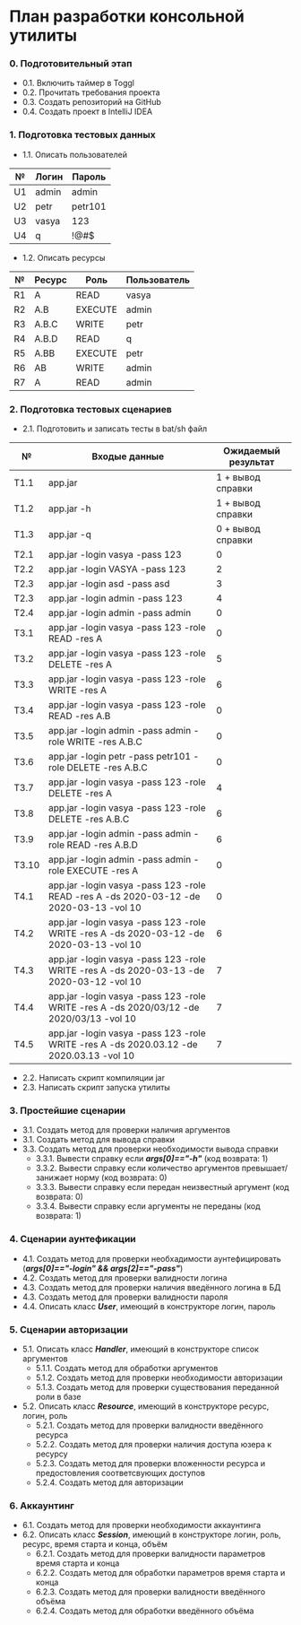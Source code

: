 # План разработки консольной утилиты
### 0. Подготовительный этап
* 0.1. Включить таймер в Toggl
* 0.2. Прочитать требования проекта
* 0.3. Создать репозиторий на GitHub
* 0.4. Создать проект в IntelliJ IDEA
### 1. Подготовка тестовых данных
* 1.1. Описать пользователей

№ | Логин      |Пароль |           
--|------------|-------|
U1| admin      |admin  |
U2| petr       |petr101|
U3| vasya      |123    |
U4| q          |!@#$   |

* 1.2. Описать ресурсы

№ | Ресурс |Роль   | Пользователь|         
--|--------|-------|-------------|
R1| A      |READ   | vasya       |
R2| A.B    |EXECUTE| admin       |
R3| A.B.C  |WRITE  | petr       | 
R4| A.B.D  |READ   | q           |  
R5| A.BB   |EXECUTE| petr        |  
R6| AB     |WRITE  | admin       |
R7| A      |READ   | admin       |

### 2. Подготовка тестовых сценариев
* 2.1. Подготовить и записать тесты в bat/sh файл

№ | Входые данные      |Ожидаемый результат |           
----|------------|-------|
T1.1| app.jar      |1 + вывод справки  |
T1.2| app.jar -h       |1 + вывод справки|
T1.3| app.jar -q       |0 + вывод справки    |
T2.1| app.jar -login vasya -pass 123        |0   |
T2.2| app.jar -login VASYA -pass 123        |2   |
T2.3| app.jar -login asd -pass asd        |3   |
T2.3| app.jar -login admin -pass 123        |4   |
T2.4| app.jar -login admin -pass admin        |0   |
T3.1| app.jar -login vasya -pass 123 -role READ -res A        |0   |
T3.2| app.jar -login vasya -pass 123 -role DELETE -res A        |5   |
T3.3| app.jar -login vasya -pass 123 -role WRITE -res A        |6   |
T3.4| app.jar -login vasya -pass 123 -role READ -res A.B        |0   |
T3.5| app.jar -login admin -pass admin -role WRITE -res A.B.C        |0   |
T3.6| app.jar -login petr -pass petr101 -role DELETE -res A.B.C        |0   |
T3.7| app.jar -login vasya -pass 123 -role DELETE -res A        |4   |
T3.8| app.jar -login vasya -pass 123 -role DELETE -res A.B.C        |6   |
T3.9| app.jar -login admin -pass admin -role READ -res A.B.D        |6   |
T3.10| app.jar -login admin -pass admin -role EXECUTE -res A        |0   |
T4.1| app.jar -login vasya -pass 123 -role READ -res A -ds 2020-03-12 -de 2020-03-13 -vol 10       |0   |
T4.2| app.jar -login vasya -pass 123 -role WRITE -res A -ds 2020-03-12 -de 2020-03-13 -vol 10        |6   |
T4.3| app.jar -login vasya -pass 123 -role WRITE -res A -ds 2020-03-13 -de 2020-03-12 -vol 10        |7   |
T4.4| app.jar -login vasya -pass 123 -role WRITE -res A -ds 2020/03/12 -de 2020/03/13 -vol 10        |7   |
T4.5| app.jar -login vasya -pass 123 -role WRITE -res A -ds 2020.03.12 -de 2020.03.13 -vol 10        |7   |
* 2.2. Написать скрипт компиляции jar
* 2.3. Написать скрипт запуска утилиты
### 3. Простейшие сценарии
* 3.1. Создать метод для проверки наличия аргументов
* 3.1. Создать метод для вывода справки 
* 3.3. Создать метод для проверки необходимости вывода справки 
    - 3.3.1. Вывести справку если ***args[0]=="-h"*** (код возврата: 1)
    - 3.3.2. Вывести справку если количество аргументов превышает/занижает норму (код возврата: 0)
    - 3.3.3. Вывести справку если передан неизвестный аргумент (код возврата: 0)
    - 3.3.4. Вывести справку если аргументы не переданы (код возврата: 1)
### 4. Сценарии аунтефикации
* 4.1. Создать метод для проверки необхадимости аунтефицировать (***args[0]=="-login" && args[2]=="-pass"***)
* 4.2. Создать метод для проверки валидности логина
* 4.3. Создать метод для проверки наличия введённого логина в БД
* 4.3. Создать метод для проверки валидности пароля
* 4.4. Описать класс ***User***, имеющий в конструкторе логин, пароль
### 5. Сценарии авторизации
* 5.1. Описать класс ***Handler***, имеющий в конструкторе список аргументов
    - 5.1.1. Создать метод для обработки аргументов
    - 5.1.2. Создать метод для проверки необходимости авторизации
    - 5.1.3. Создать метод для проверки существования переданной роли в базе
* 5.2. Описать класс ***Resource***, имеющий в конструкторе ресурс, логин, роль
    - 5.2.1. Создать метод для проверки валидности введённого ресурса
    - 5.2.2. Создать метод для проверки наличия доступа юзера к ресурсу
    - 5.2.3. Создать метод для проверки вложенности ресурса и предостовления соответсвующих доступов
    - 5.2.4. Создать метод для авторизации
### 6. Аккаунтинг
* 6.1. Создать метод для проверки необходимости аккаунтинга
* 6.2. Описать класс ***Session***, имеющий в конструкторе логин, роль, ресурс, время старта и конца, объём
    - 6.2.1. Создать метод для проверки валидности параметров время старта и конца
    - 6.2.2. Создать метод для обработки параметров время старта и конца
    - 6.2.3. Создать метод для проверки валидности введённого объёма
    - 6.2.4. Создать метод для обработки введённого объёма
